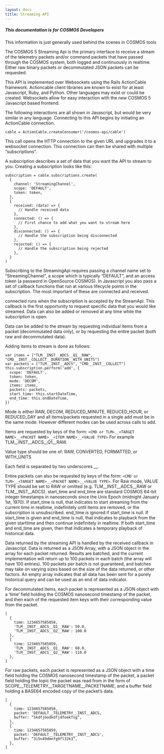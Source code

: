 ```yaml
---
layout: docs
title: Streaming API
---
```


<div class="note">
  <h5>This documentation is for COSMOS Developers</h5>
  <p markdown="1">This information is just generally used behind the scenes in COSMOS tools</p>
</div>

The COSMOS 5 Streaming Api is the primary interface to receive a stream of the telemetry packets and/or command packets that have passed through the COSMOS system, both logged and continuously in realtime.   Either raw binary packets or decommutated JSON packets can be requested.

This API is implemented over Websockets using the Rails ActionCable framework.   Actioncable client libraries are known to exist for at least Javascript, Ruby, and Python.  Other languages may exist or could be created.  Websockets allow for easy interaction with the new COSMOS 5 Javascript based frontend.

The following interactions are all shown in Javascript, but would be very similar in any language.
Connecting to this API begins by initiating an ActionCable connection.

```
cable = ActionCable.createConsumer('/cosmos-api/cable')
```

This call opens the HTTP connection to the given URL and upgrades it to a websocket connection.  This connection can then be shared with multiple “subscriptions”.

A subscription describes a set of data that you want the API to stream to you.   Creating a subscription looks like this:

```
subscription = cable.subscriptions.create(
  {
    channel: 'StreamingChannel',
    scope: 'DEFAULT',
    token: token,
  },
  {
    received: (data) => {
      // Handle received data
    },
    connected: () => {
      // First chance to add what you want to stream here
    },
    disconnected: () => {
      // Handle the subscription being disconnected
    },
    rejected: () => {
      // Handle the subscription being rejected
    },
  }
)
```

Subscribing to the StreamingApi requires passing a channel name set to “StreamingChannel”, a scope which is typically “DEFAULT”, and an access token (a password in OpenSource COSMOS).  In Javascript you also pass a set of callback functions that run at various lifecycle points in the subscription.  The most important of these are connected and received.

connected runs when the subscription is accepted by the StreamApi.  This callback is the first opportunity to request specific data that you would like streamed.   Data can also be added or removed at any time while the subscription is open.

Data can be added to the stream by requesting individual items from a packet (decommutated data only), or by requesting the entire packet (both raw and decommutated data).

Adding items to stream is done as follows:

```
var items = ["TLM__INST__ADCS__Q1__RAW", "CMD__INST__COLLECT__DURATION__WITH_UNITS"]
var packets = ["TLM__INST__ADCS", "CMD__INST__COLLECT"]
this.subscription.perform('add', {
  scope: 'DEFAULT',
  token: token,
  mode: 'DECOM',
  items: items,
  packets: packets,
  start_time: this.startDateTime,
  end_time: this.endDateTime,
})
```

Mode is either RAW, DECOM, REDUCED_MINUTE, REDUCED_HOUR, or REDUCED_DAY and all items/packets requested in a single add must be in the same mode.  However different modes can be used across calls to add.

Items are requested by keys of the form: ```<CMD or TLM>__<TARGET NAME>__<PACKET NAME>__<ITEM NAME>__<VALUE TYPE>```
For example TLM__INST__ADCS__Q1__RAW.

Value type should be one of: RAW, CONVERTED, FORMATTED, or WITH_UNITS

Each field is separated by two underscores __.

Entire packets can also be requested by keys of the form: ```<CMD or TLM>__<TARGET NAME>__<PACKET NAME>__<VALUE TYPE>```.  For Raw mode, VALUE TYPE should be set to RAW or omitted (e.g. TLM__INST__ADCS__RAW or TLM__INST__ADCS).
start_time and end_time are standard COSMOS 64-bit integer timestamps in nanoseconds since the Unix Epoch (midnight January 1st, 1970).  If start_time is null, that indicates to start streaming from the current time in realtime, indefinitely until items are removed, or the subscription is unsubscribed.  end_time is ignored if start_time is null.   If start_time is given and end_time is null, that indicates to playback from the given starttime and then continue indefinitely in realtime.  If both start_time and end_time are given, then that indicates a temporary playback of historical data.

Data returned by the streaming API is handled by the received callback in Javascript.  Data is returned as a JSON Array, with a JSON object in the array for each packet returned.  Results are batched, and the current implementation will return up to 100 packets in each batch (the array will have 100 entries).  100 packets per batch is not guaranteed, and batches may take on varying sizes based on the size of the data returned, or other factors.  An empty array indicates that all data has been sent for a purely historical query and can be used as an end of data indicator.

For decommutated items, each packet is represented as a JSON object with a ‘time’ field holding the COSMOS nanosecond timestamp of the packet, and then each of the requested item keys with their corresponding value from the packet.

```
[
  {
    time: 1234657585858,
    'TLM__INST__ADCS__Q1__RAW': 50.0,
    'TLM__INST__ADCS__Q2__RAW': 100.0
  },
  {
    time: 1234657585859,
    'TLM__INST__ADCS__Q1__RAW': 60.0,
    'TLM__INST__ADCS__Q2__RAW': 110.0
  },
]
```

For raw packets, each packet is represented as a JSON object with a time field holding the COSMOS nanosecond timestamp of the packet, a packet field holding the topic the packet was read from in the form of SCOPE__TELEMETRY__TARGETNAME__PACKETNAME, and a buffer field holding a BASE64 encoded copy of the packet’s data.

```
[
  {
    time: 1234657585858,
    packet: 'DEFAULT__TELEMETRY__INST__ADCS,
    buffer: “SkdfjGodkdfjdfoekfsg”,
  },
  {
    time: 1234657585859,
    packet: 'DEFAULT__TELEMETRY__INST__ADCS',
    buffer: “3i5n49dmnfg9fl32k3”,
  },
]
```

